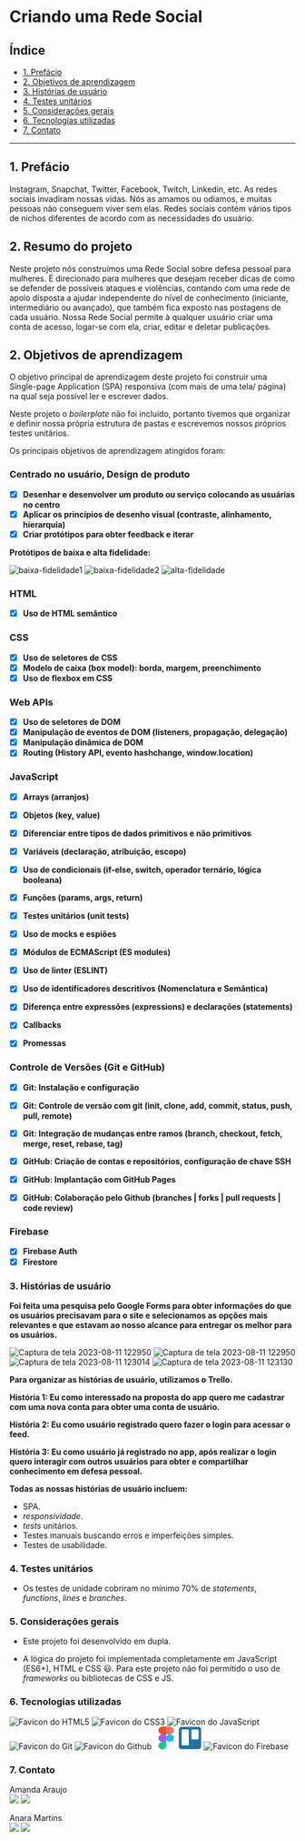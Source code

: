 # Criando uma Rede Social

## Índice

* [1. Prefácio](#1-prefácio)
* [2. Objetivos de aprendizagem](#2-objetivos-de-aprendizagem)
* [3. Histórias de usuário](#3-histórias-de-usuário)
* [4. Testes unitários](#4-testes-unitários)
* [5. Considerações gerais](#5-considerações-gerais)
* [6. Tecnologias utilizadas](#6-tecnologias-utilizadas)
* [7. Contato](#7-contato)

***

## 1. Prefácio

Instagram, Snapchat, Twitter, Facebook, Twitch, Linkedin, etc. As redes sociais
invadiram nossas vidas. Nós as amamos ou odiamos, e muitas pessoas não conseguem
viver sem elas. Redes sociais contém vários tipos de nichos diferentes de acordo com as necessidades do usuário.
## 2. Resumo do projeto

Neste projeto nós construímos uma Rede Social sobre defesa pessoal para mulheres. É direcionado para mulheres que desejam receber dicas de como se defender de possíveis ataques e violências, contando com uma rede de apoio disposta a ajudar independente do nível de conhecimento (iniciante, intermediário ou avançado), que também fica exposto nas postagens de cada usuário. Nossa Rede Social permite à qualquer usuário criar uma conta de acesso, logar-se com ela, criar, editar e deletar publicações.

## 2. Objetivos de aprendizagem

O objetivo principal de aprendizagem deste projeto foi construir uma Single-page Application (SPA) responsiva (com mais de uma tela/ página) na qual seja possível ler e escrever dados.

Neste projeto o _boilerplate_ não foi incluído, portanto tivemos que organizar e definir nossa própria estrutura de pastas e escrevemos nossos próprios testes unitários.

Os principais objetivos de aprendizagem atingidos foram:

### Centrado no usuário, Design de produto

- [X] **Desenhar e desenvolver um produto ou serviço colocando as usuárias no centro**
- [X] **Aplicar os princípios de desenho visual (contraste, alinhamento, hierarquia)**
- [X] **Criar protótipos para obter feedback e iterar**

**Protótipos de baixa e alta fidelidade:**

![baixa-fidelidade1](https://github.com/amandascam03/SAP010-social-network/assets/131325234/19da3c93-25a5-4b83-a0b4-4be8c7d739ee)
![baixa-fidelidade2](https://github.com/amandascam03/SAP010-social-network/assets/131325234/521723c7-d7ca-448c-b804-0cca2e4a1a89)
![alta-fidelidade](https://github.com/amandascam03/SAP010-social-network/assets/131325234/9178abcc-2db0-4841-939e-a06737ca3f63)

### HTML

- [X] **Uso de HTML semântico**

### CSS

- [X] **Uso de seletores de CSS**
- [X] **Modelo de caixa (box model): borda, margem, preenchimento**
- [X] **Uso de flexbox em CSS**

### Web APIs

- [X] **Uso de seletores de DOM**
- [X] **Manipulação de eventos de DOM (listeners, propagação, delegação)**
- [X] **Manipulação dinâmica de DOM**
- [X] **Routing (History API, evento hashchange, window.location)**

### JavaScript

- [X] **Arrays (arranjos)**
- [X] **Objetos (key, value)**
- [X] **Diferenciar entre tipos de dados primitivos e não primitivos**
- [X] **Variáveis (declaração, atribuição, escopo)**
- [x] **Uso de condicionais (if-else, switch, operador ternário, lógica booleana)**
- [x] **Funções (params, args, return)**
- [x] **Testes unitários (unit tests)**
- [x] **Uso de mocks e espiões**
- [x] **Módulos de ECMAScript (ES modules)**
- [x] **Uso de linter (ESLINT)**
- [x] **Uso de identificadores descritivos (Nomenclatura e Semântica)**
- [x] **Diferença entre expressões (expressions) e declarações (statements)**
- [x] **Callbacks**
- [x] **Promessas**



### Controle de Versões (Git e GitHub)

- [x] **Git: Instalação e configuração**
- [x] **Git: Controle de versão com git (init, clone, add, commit, status, push, pull, remote)**
- [x] **Git: Integração de mudanças entre ramos (branch, checkout, fetch, merge, reset, rebase, tag)**
- [x] **GitHub: Criação de contas e repositórios, configuração de chave SSH**
- [x] **GitHub: Implantação com GitHub Pages**
- [x] **GitHub: Colaboração pelo Github (branches | forks | pull requests | code review)**


### Firebase

- [x] **Firebase Auth**
- [x] **Firestore**

### 3. Histórias de usuário

**Foi feita uma pesquisa pelo Google Forms para obter informações do que os usuários precisavam para o site e selecionamos as opções mais relevantes e que estavam ao nosso alcance para entregar os melhor para os usuários.**

![Captura de tela 2023-08-11 122950](https://github.com/amandascam03/SAP010-social-network/assets/131325234/361705e3-350d-493f-b55a-abb24dd02f13)
![Captura de tela 2023-08-11 122950](https://github.com/amandascam03/SAP010-social-network/assets/131325234/c663a19f-1699-4613-a47d-fa2b8554be55)
![Captura de tela 2023-08-11 123014](https://github.com/amandascam03/SAP010-social-network/assets/131325234/8eab028d-cc75-4675-953e-b5a21b2d27da)
![Captura de tela 2023-08-11 123130](https://github.com/amandascam03/SAP010-social-network/assets/131325234/6db11872-5a40-4d8d-9dfd-579af290feeb)


**Para organizar as histórias de usuário, utilizamos o Trello.**

**História 1: Eu como interessado na proposta do app quero me cadastrar com uma nova conta para obter uma conta de usuário.**

**História 2: Eu como usuário registrado quero fazer o login para acessar o feed.**

**História 3: Eu como usuário já registrado no app, após realizar o login quero interagir com outros usuários para obter e compartilhar conhecimento em defesa pessoal.**

**Todas as nossas histórias de usuário incluem:**
  - SPA.
  -  _responsividade_.
  -  _tests_ unitários.
  - Testes manuais buscando erros e imperfeições simples.
  - Testes de usabilidade.

### 4. Testes unitários

* Os testes de unidade cobriram no mínimo 70% de _statements_, _functions_,
  _lines_ e _branches_.

### 5. Considerações gerais

* Este projeto foi desenvolvido em dupla.

* A lógica do projeto foi implementada completamente em JavaScript
  (ES6+), HTML e CSS :smiley:. Para este projeto não foi permitido o uso de
  _frameworks_ ou bibliotecas de CSS e JS.

### 6. Tecnologias utilizadas

<div>
<img title="HTML5" alt="Favicon do HTML5" src="https://cdn.jsdelivr.net/gh/devicons/devicon/icons/html5/html5-plain-wordmark.svg" / width="40" height="40">  
<img title="CSS3" alt="Favicon do CSS3" src="https://cdn.jsdelivr.net/gh/devicons/devicon/icons/css3/css3-plain-wordmark.svg" / width="40" height="40">  
<img title="JavaScript" alt="Favicon do JavaScript" src="https://cdn.jsdelivr.net/gh/devicons/devicon/icons/javascript/javascript-original.svg" / width="40" height="40">  
<img title="Git" alt="Favicon do Git" src="https://cdn.jsdelivr.net/gh/devicons/devicon/icons/git/git-plain-wordmark.svg" /width="40" height="40">  
<img title="GitHub" alt="Favicon do Github" src="https://cdn.jsdelivr.net/gh/devicons/devicon/icons/github/github-original.svg" / width="40" height="40"> 
<img title="Figma" alt="Favicon do Figma" src="https://github.com/devicons/devicon/blob/v2.15.1/icons/figma/figma-original.svg" / width="40" height="40"> 
<img title="Trello" alt="Favicon do Trello" src="https://github.com/devicons/devicon/blob/v2.15.1/icons/trello/trello-plain.svg" / width="40" height="40"> 
<img title="Firebase" alt="Favicon do Firebase" src="https://cdn.jsdelivr.net/gh/devicons/devicon/icons/firebase/firebase-plain.svg" / width="40" height="40"/>
</div>

### 7. Contato

  <div>
  Amanda Araujo <br>
<a href = "mailto:amandascam03@gmail.com"><img src="https://img.shields.io/badge/Gmail-D14836?style=for-the-badge&logo=gmail&logoColor=white" target="_blank"></a>
<a href="https://www.linkedin.com/in/amanda-scam03" target="_blank"><img src="https://img.shields.io/badge/-LinkedIn-%230077B5?style=for-the-badge&logo=linkedin&logoColor=white" target="_blank"></a> 
  
  Anara Martins <br>
<a href = "mailto:anaramartins31@gmail.com"><img src="https://img.shields.io/badge/Gmail-D14836?style=for-the-badge&logo=gmail&logoColor=white" target="_blank"></a>
<a href="https://www.linkedin.com/in/anara-martins-4740b0108/" target="_blank"><img src="https://img.shields.io/badge/-LinkedIn-%230077B5?style=for-the-badge&logo=linkedin&logoColor=white" target="_blank"></a> 
</div>
